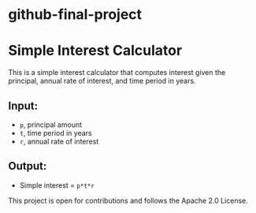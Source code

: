 # github-final-project

# Simple Interest Calculator

This is a simple interest calculator that computes interest given the principal, annual rate of interest, and time period in years.

## Input:
- `p`, principal amount
- `t`, time period in years
- `r`, annual rate of interest

## Output:
- Simple interest = `p*t*r`

This project is open for contributions and follows the Apache 2.0 License.
